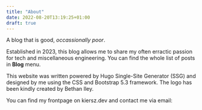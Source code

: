 ```yaml
---
title: "About"
date: 2022-08-20T13:19:25+01:00
draft: true
---
```


A blog that is good, _occassionally poor_.

Established in 2023, this blog allows me to share my often erractic passion for tech and miscellaneous engineering. You can find the whole list of posts in **Blog** menu.

This website was written powered by Hugo Single-Site Generator (SSG) and designed by me using the CSS and Bootstrap 5.3 framework. The logo has been kindly created by Bethan Iley.

You can find my frontpage on kiersz.dev and contact me via email: 